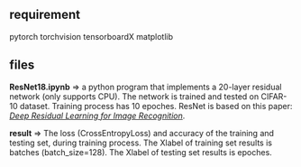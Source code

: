 ## requirement

pytorch
torchvision
tensorboardX
matplotlib

## files

**ResNet18.ipynb**   => a python program that implements a 20-layer residual network (only supports CPU). The network is trained and tested on CIFAR-10 dataset. Training process has 10 epoches. ResNet is based on this paper: *[Deep Residual Learning for Image Recognition](http://openaccess.thecvf.com/content_cvpr_2016/papers/He_Deep_Residual_Learning_CVPR_2016_paper.pdf)*.

**result**  => The loss (CrossEntropyLoss) and accuracy of the training and testing set, during training process. The Xlabel of training set results is batches (batch_size=128). The Xlabel of testing set results is epoches.